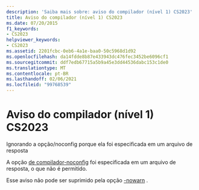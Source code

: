 ```yaml
---
description: 'Saiba mais sobre: aviso do compilador (nível 1) CS2023'
title: Aviso do compilador (nível 1) CS2023
ms.date: 07/20/2015
f1_keywords:
- CS2023
helpviewer_keywords:
- CS2023
ms.assetid: 2201fcbc-0eb6-4a1e-baa0-50c5968d1d92
ms.openlocfilehash: da14fdde8b87e433943dc476fec3452be6096cf1
ms.sourcegitcommit: ddf7edb67715a5b9a45e3dd44536dabc153c1de0
ms.translationtype: MT
ms.contentlocale: pt-BR
ms.lasthandoff: 02/06/2021
ms.locfileid: "99768539"
---
```

# <a name="compiler-warning-level-1-cs2023"></a>Aviso do compilador (nível 1) CS2023

Ignorando a opção/noconfig porque ela foi especificada em um arquivo de resposta  
  
 A opção [de compilador-noconfig](../language-reference/compiler-options/noconfig-compiler-option.md) foi especificada em um arquivo de resposta, o que não é permitido.  
  
 Esse aviso não pode ser suprimido pela opção [-nowarn](../language-reference/compiler-options/nowarn-compiler-option.md) .
